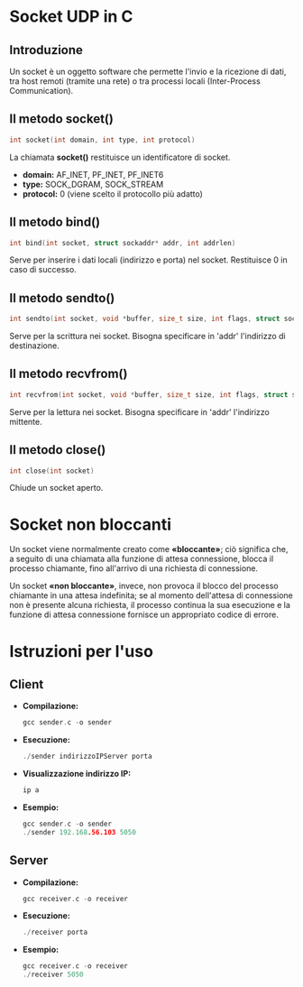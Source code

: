 # Socket UDP in C

## Introduzione 

Un socket è un oggetto software che permette l'invio e la ricezione di dati, tra host remoti (tramite una rete) o tra processi locali (Inter-Process Communication).

## Il metodo socket()

```c
int socket(int domain, int type, int protocol)
```

La chiamata **socket()** restituisce un identificatore di socket.

* **domain:** AF_INET, PF_INET, PF_INET6
* **type:** SOCK_DGRAM, SOCK_STREAM
* **protocol:** 0 (viene scelto il protocollo più adatto)

## Il metodo bind()

```c
int bind(int socket, struct sockaddr* addr, int addrlen)
```

Serve per inserire i dati locali (indirizzo e porta) nel socket. Restituisce 0 in caso di successo.

## Il metodo sendto()

```c
int sendto(int socket, void *buffer, size_t size, int flags, struct sockaddr* addr, size_t length)
```

Serve per la scrittura nei socket.
Bisogna specificare in 'addr' l'indirizzo di destinazione.

## Il metodo recvfrom()

```c
int recvfrom(int socket, void *buffer, size_t size, int flags, struct sockaddr* addr, size_t length)
```

Serve per la lettura nei socket.
Bisogna specificare in 'addr' l'indirizzo mittente.

## Il metodo close()

```c
int close(int socket)
```

Chiude un socket aperto.

# Socket non bloccanti

Un socket viene normalmente creato come **«bloccante»**; ciò significa che, a seguito di una chiamata alla funzione di attesa connessione, blocca il processo chiamante, fino all'arrivo di una richiesta di connessione.

Un socket **«non bloccante»**, invece, non provoca il blocco del processo chiamante in una attesa indefinita; se al momento dell'attesa di connessione non è presente alcuna richiesta, il processo continua la sua esecuzione e la funzione di attesa connessione fornisce un appropriato codice di errore.

# Istruzioni per l'uso

## Client

* **Compilazione:**
    ```c
    gcc sender.c -o sender
    ```

* **Esecuzione:**
    ```c
    ./sender indirizzoIPServer porta
    ```

* **Visualizzazione indirizzo IP:**
    ```c
    ip a
    ```

* **Esempio:**
    ```c
    gcc sender.c -o sender
    ./sender 192.168.56.103 5050
    ```

## Server

* **Compilazione:**
    ```c
    gcc receiver.c -o receiver
    ```

* **Esecuzione:**
    ```c
    ./receiver porta
    ```

* **Esempio:**
    ```c
    gcc receiver.c -o receiver
    ./receiver 5050
    ```


